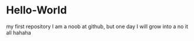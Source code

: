 # Hello-World
my first repository I am a noob at github, but one day I will grow into a no it all hahaha
